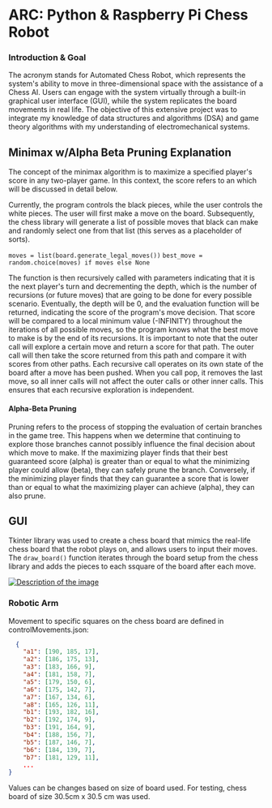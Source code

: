 
# ARC: Python & Raspberry Pi Chess Robot

### Introduction & Goal
The acronym stands for Automated Chess Robot, which represents the system's ability to move in three-dimensional space with the assistance of a Chess AI. Users can engage with the system virtually through a built-in graphical user interface (GUI), while the system replicates the board movements in real life. The objective of this extensive project was to integrate my knowledge of data structures and algorithms (DSA) and game theory algorithms with my understanding of electromechanical systems.

## Minimax w/Alpha Beta Pruning Explanation
The concept of the minimax algorithm is to maximize a specified player's score in any two-player game. In this context, the score refers to an  which will be discussed in detail below.

Currently, the program controls the black pieces, while the user controls the white pieces. The user will first make a move on the board. Subsequently, the chess library will generate a list of possible moves that black can make and randomly select one from that list (this serves as a placeholder of sorts).

`moves = list(board.generate_legal_moves())`
`best_move = random.choice(moves) if moves else None`

The function is then recursively called with parameters indicating that it is the next player's turn and decrementing the depth, which is the number of recursions (or future moves) that are going to be done for every possible scenario. Eventually, the depth will be 0, and the evaluation function will be returned, indicating the score of the program's move decision. That score will be compared to a local minimum value (-INFINITY) throughout the iterations of all possible moves, so the program knows what the best move to make is by the end of its recursions. It is important to note that the outer call will explore a certain move and return a score for that path. The outer call will then take the score returned from this path and compare it with scores from other paths. Each recursive call operates on its own state of the board after a move has been pushed. When you call pop, it removes the last move, so all inner calls will not affect the outer calls or other inner calls. This ensures that each recursive exploration is independent.

#### Alpha-Beta Pruning

Pruning refers to the process of stopping the evaluation of certain branches in the game tree. This happens when we determine that continuing to explore those branches cannot possibly influence the final decision about which move to make. If the maximizing player finds that their best guaranteed score (alpha) is greater than or equal to what the minimizing player could allow (beta), they can safely prune the branch. Conversely, if the minimizing player finds that they can guarantee a score that is lower than or equal to what the maximizing player can achieve (alpha), they can also prune.

    
## GUI

Tkinter library was used to create a chess board that mimics the real-life chess board that the robot plays on, and allows users to input their moves. The `draw_board()` function iterates through the board setup from the chess library and adds the pieces to each ssquare of the board after each move. 


[![Description of the image](https://i.ibb.co/jbQqMGB/Screenshot-2024-09-28-110514.png)](https://ibb.co/mb2dqt1)




### Robotic Arm

Movement to specific squares on the chess board are defined in controlMovements.json:


```json
  {
    "a1": [190, 185, 17],
    "a2": [186, 175, 13],
    "a3": [183, 166, 9],
    "a4": [181, 158, 7],
    "a5": [179, 150, 6],
    "a6": [175, 142, 7],
    "a7": [167, 134, 6],
    "a8": [165, 126, 11],
    "b1": [193, 182, 16],
    "b2": [192, 174, 9],
    "b3": [191, 164, 9],
    "b4": [188, 156, 7],
    "b5": [187, 146, 7],
    "b6": [184, 139, 7],
    "b7": [181, 129, 11],
    ...
}
```

Values can be changes based on size of board used. For testing, chess board of size 30.5cm x 30.5 cm was used.
